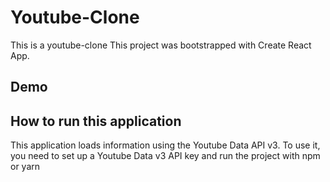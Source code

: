 # Youtube-Clone
This is a youtube-clone
This project was bootstrapped with Create React App.

## Demo


## How to run this application

This application loads information using the Youtube Data API v3.
To use it, you need to set up a Youtube Data v3 API key and run the project with npm or yarn
